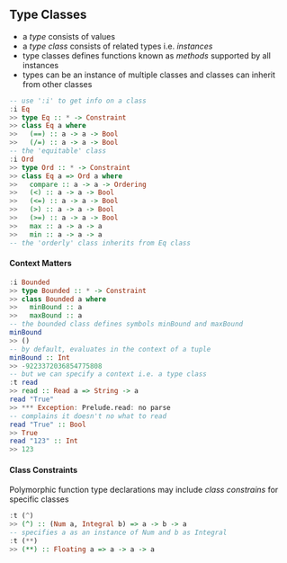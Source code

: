 ## Type Classes

- a *type* consists of values
- a *type class* consists of related types i.e. *instances*
- type classes defines functions known as *methods* supported by all instances
- types can be an instance of multiple classes and classes can inherit from other classes

```haskell
-- use ':i' to get info on a class
:i Eq
>> type Eq :: * -> Constraint
>> class Eq a where
>>   (==) :: a -> a -> Bool  
>>   (/=) :: a -> a -> Bool 
-- the 'equitable' class
:i Ord
>> type Ord :: * -> Constraint
>> class Eq a => Ord a where
>>   compare :: a -> a -> Ordering
>>   (<) :: a -> a -> Bool
>>   (<=) :: a -> a -> Bool
>>   (>) :: a -> a -> Bool
>>   (>=) :: a -> a -> Bool
>>   max :: a -> a -> a
>>   min :: a -> a -> a
-- the 'orderly' class inherits from Eq class
```

#### Context Matters

```haskell
:i Bounded
>> type Bounded :: * -> Constraint
>> class Bounded a where
>>   minBound :: a
>>   maxBound :: a
-- the bounded class defines symbols minBound and maxBound
minBound
>> ()
-- by default, evaluates in the context of a tuple
minBound :: Int
>> -9223372036854775808
-- but we can specify a context i.e. a type class
:t read
>> read :: Read a => String -> a
read "True"
>> *** Exception: Prelude.read: no parse
-- complains it doesn't no what to read
read "True" :: Bool
>> True
read "123" :: Int
>> 123
```

#### Class Constraints

Polymorphic function type declarations may include *class constrains* for specific classes

```haskell
:t (^)
>> (^) :: (Num a, Integral b) => a -> b -> a
-- specifies a as an instance of Num and b as Integral
:t (**)
>> (**) :: Floating a => a -> a -> a
```